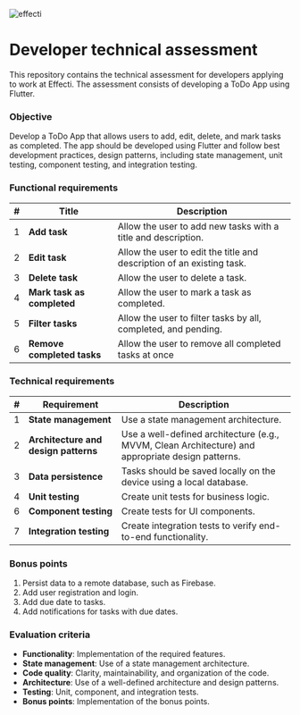 ![effecti](https://www.effecti.com.br/wp-content/uploads/2023/07/logotipo.svg)

# Developer technical assessment

This repository contains the technical assessment for developers applying to work at Effecti. The assessment consists of developing a ToDo App using Flutter.

### Objective

Develop a ToDo App that allows users to add, edit, delete, and mark tasks as completed. The app should be developed using Flutter and follow best development practices, design patterns, including state management, unit testing, component testing, and integration testing.

### Functional requirements

| # | Title                      | Description                                                           |
|---|----------------------------|-----------------------------------------------------------------------|
| 1 | **Add task**               | Allow the user to add new tasks with a title and description.         |
| 2 | **Edit task**              | Allow the user to edit the title and description of an existing task. |
| 3 | **Delete task**            | Allow the user to delete a task.                                      |
| 4 | **Mark task as completed** | Allow the user to mark a task as completed.                           |
| 5 | **Filter tasks**           | Allow the user to filter tasks by all, completed, and pending.        |
| 6 | **Remove completed tasks** | Allow the user to remove all completed tasks at once                  |

### Technical requirements

| # | Requirement                          | Description                                                                                       |
|---|--------------------------------------|---------------------------------------------------------------------------------------------------|
| 1 | **State management**                 | Use a state management architecture.                                                              |
| 2 | **Architecture and design patterns** | Use a well-defined architecture (e.g., MVVM, Clean Architecture) and appropriate design patterns. |
| 3 | **Data persistence**                 | Tasks should be saved locally on the device using a local database.                               |
| 4 | **Unit testing**                     | Create unit tests for business logic.                                                             |
| 6 | **Component testing**                | Create tests for UI components.                                                                   |
| 7 | **Integration testing**              | Create integration tests to verify end-to-end functionality.                                      |

### Bonus points

1. Persist data to a remote database, such as Firebase.
2. Add user registration and login.
3. Add due date to tasks.
4. Add notifications for tasks with due dates.

### Evaluation criteria

- **Functionality**: Implementation of the required features.
- **State management**: Use of a state management architecture.
- **Code quality**: Clarity, maintainability, and organization of the code.
- **Architecture**: Use of a well-defined architecture and design patterns.
- **Testing**: Unit, component, and integration tests.
- **Bonus points**: Implementation of the bonus points.

